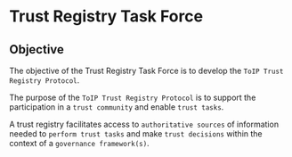 # Trust Registry Task Force

## Objective
The objective of the Trust Registry Task Force is to develop the `ToIP Trust Registry Protocol`. 

The purpose of the `ToIP Trust Registry Protocol` is to support the participation in a `trust community` and enable `trust tasks`.

A trust registry facilitates access to `authoritative sources` of information needed to `perform trust tasks` and make `trust decisions` within the context of a `governance framework(s)`.

